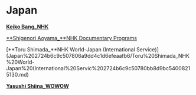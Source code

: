 # Japan

[**Keiko Bang_NHK**](Japan%202724b6c9c507806a9dd4c1d6efeaafb6/Keiko%20Bang_NHK%202724b6c9c50780229af8cf4643cb7eaf.md)

[**Shigenori Aoyama_**NHK Documentary Programs](Japan%202724b6c9c507806a9dd4c1d6efeaafb6/Shigenori%20Aoyama_NHK%20Documentary%20Programs%202724b6c9c50780d39a2ec4807bd7c08f.md)

[**Toru Shimada_**NHK World-Japan (International Service)](Japan%202724b6c9c507806a9dd4c1d6efeaafb6/Toru%20Shimada_NHK%20World-Japan%20(International%20Servic%202724b6c9c50780bb8d9bc54008215130.md)

[**Yasushi Shiina_WOWOW**](Japan%202724b6c9c507806a9dd4c1d6efeaafb6/Yasushi%20Shiina_WOWOW%202724b6c9c50780d08ec6c8f549f3e204.md)